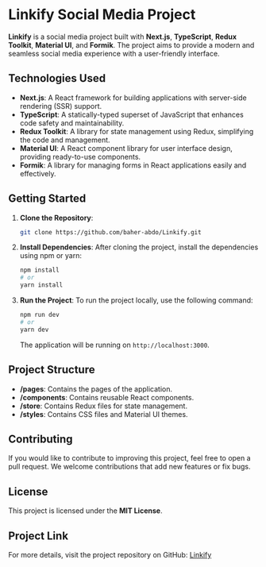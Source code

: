 # Linkify Social Media Project

**Linkify** is a social media project built with **Next.js**, **TypeScript**, **Redux Toolkit**, **Material UI**, and **Formik**. The project aims to provide a modern and seamless social media experience with a user-friendly interface.

## Technologies Used

- **Next.js**: A React framework for building applications with server-side rendering (SSR) support.
- **TypeScript**: A statically-typed superset of JavaScript that enhances code safety and maintainability.
- **Redux Toolkit**: A library for state management using Redux, simplifying the code and management.
- **Material UI**: A React component library for user interface design, providing ready-to-use components.
- **Formik**: A library for managing forms in React applications easily and effectively.

## Getting Started

1. **Clone the Repository**:
    ```bash
    git clone https://github.com/baher-abdo/Linkify.git
    ```

2. **Install Dependencies**:
    After cloning the project, install the dependencies using npm or yarn:
    ```bash
    npm install
    # or
    yarn install
    ```

3. **Run the Project**:
    To run the project locally, use the following command:
    ```bash
    npm run dev
    # or
    yarn dev
    ```

    The application will be running on `http://localhost:3000`.

## Project Structure

- **/pages**: Contains the pages of the application.
- **/components**: Contains reusable React components.
- **/store**: Contains Redux files for state management.
- **/styles**: Contains CSS files and Material UI themes.

## Contributing

If you would like to contribute to improving this project, feel free to open a pull request. We welcome contributions that add new features or fix bugs.

## License

This project is licensed under the **MIT License**.

## Project Link

For more details, visit the project repository on GitHub: [Linkify](https://github.com/baher-abdo/Linkify)
